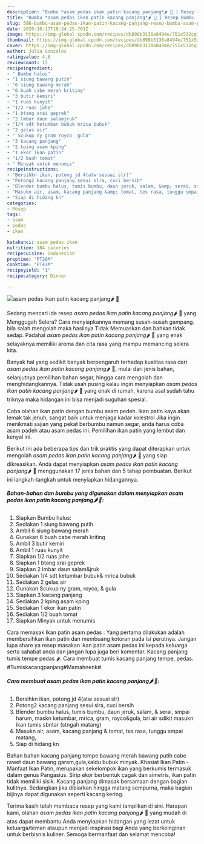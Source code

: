 ```yaml
---
description: "Bumbu *asam pedas ikan patin kacang panjang*🌶 🎏 | Resep Bumbu *asam pedas ikan patin kacang panjang*🌶 🎏 Yang Enak Banget"
title: "Bumbu *asam pedas ikan patin kacang panjang*🌶 🎏 | Resep Bumbu *asam pedas ikan patin kacang panjang*🌶 🎏 Yang Enak Banget"
slug: 586-bumbu-asam-pedas-ikan-patin-kacang-panjang-resep-bumbu-asam-pedas-ikan-patin-kacang-panjang-yang-enak-banget
date: 2020-10-17T18:24:25.701Z
image: https://img-global.cpcdn.com/recipes/db898b3138a8494e/751x532cq70/asam-pedas-ikan-patin-kacang-panjang🌶-🎏-foto-resep-utama.jpg
thumbnail: https://img-global.cpcdn.com/recipes/db898b3138a8494e/751x532cq70/asam-pedas-ikan-patin-kacang-panjang🌶-🎏-foto-resep-utama.jpg
cover: https://img-global.cpcdn.com/recipes/db898b3138a8494e/751x532cq70/asam-pedas-ikan-patin-kacang-panjang🌶-🎏-foto-resep-utama.jpg
author: Julia Gonzales
ratingvalue: 4.6
reviewcount: 15
recipeingredient:
- " Bumbu halus"
- "1 siung bawang putih"
- "6 siung bawang merah"
- "6 buah cabe merah kriting"
- "3 butir kemiri"
- "1 ruas kunyit"
- "1/2 ruas jahe"
- "1 btang srai geprek"
- "2 lmbar daun salamjruk"
- "1/4 sdt ketumbar bubuk mrica bubuk"
- "2 gelas air"
- " Scukup ny gram royco  gula"
- "3 kacang panjang"
- "2 kping asam kping"
- "1 ekor ikan patin"
- "1/2 buah tomat"
- " Minyak untuk menumis"
recipeinstructions:
- "Bersihkn ikan, potong jd 4(atw sesuai slr)"
- "Potong2 kacang panjang sesui slra, cuci bersih"
- "Blender bumbu halus, tumis bumbu, daun jeruk, salam, &amp; serai, smpai harum, maskn ketumbar, mrica, gram, royco&amp;gula, bri air sdikit masukn ikan tumis sbntar (stngah matang)"
- "Masukn air, asam, kacang panjang &amp; tomat, tes rasa, tunggu smpai matang,"
- "Siap di hidang kn"
categories:
- Resep
tags:
- asam
- pedas
- ikan

katakunci: asam pedas ikan 
nutrition: 184 calories
recipecuisine: Indonesian
preptime: "PT28M"
cooktime: "PT47M"
recipeyield: "1"
recipecategory: Dinner

---
```



![*asam pedas ikan patin kacang panjang*🌶 🎏](https://img-global.cpcdn.com/recipes/db898b3138a8494e/751x532cq70/asam-pedas-ikan-patin-kacang-panjang🌶-🎏-foto-resep-utama.jpg)

Sedang mencari ide resep *asam pedas ikan patin kacang panjang*🌶 🎏 yang Menggugah Selera? Cara menyiapkannya memang susah-susah gampang. bila salah mengolah maka hasilnya Tidak Memuaskan dan bahkan tidak sedap. Padahal *asam pedas ikan patin kacang panjang*🌶 🎏 yang enak selayaknya memiliki aroma dan cita rasa yang mampu memancing selera kita.

Banyak hal yang sedikit banyak berpengaruh terhadap kualitas rasa dari *asam pedas ikan patin kacang panjang*🌶 🎏, mulai dari jenis bahan, selanjutnya pemilihan bahan segar, hingga cara mengolah dan menghidangkannya. Tidak usah pusing kalau ingin menyiapkan *asam pedas ikan patin kacang panjang*🌶 🎏 yang enak di rumah, karena asal sudah tahu triknya maka hidangan ini bisa menjadi suguhan spesial.

Coba olahan ikan patin dengan bumbu asam pedeh. Ikan patin kaya akan lemak tak jenuh, sangat baik untuk menjaga kadar kolestrol Jika ingin menikmati sajian yang pekat berbumbu namun segar, anda harus coba asam padeh atau asam pedas ini. Pemilihan ikan patin yang lembut dan kenyal ini.


Berikut ini ada beberapa tips dan trik praktis yang dapat diterapkan untuk mengolah *asam pedas ikan patin kacang panjang*🌶 🎏 yang siap dikreasikan. Anda dapat menyiapkan *asam pedas ikan patin kacang panjang*🌶 🎏 menggunakan 17 jenis bahan dan 5 tahap pembuatan. Berikut ini langkah-langkah untuk menyiapkan hidangannya.

<!--inarticleads1-->

##### Bahan-bahan dan bumbu yang digunakan dalam menyiapkan *asam pedas ikan patin kacang panjang*🌶 🎏:

1. Siapkan  Bumbu halus:
1. Sediakan 1 siung bawang putih
1. Ambil 6 siung bawang merah
1. Gunakan 6 buah cabe merah kriting
1. Ambil 3 butir kemiri
1. Ambil 1 ruas kunyit
1. Siapkan 1/2 ruas jahe
1. Siapkan 1 btang srai geprek
1. Siapkan 2 lmbar daun salam&amp;jruk
1. Sediakan 1/4 sdt ketumbar bubuk&amp; mrica bubuk
1. Sediakan 2 gelas air
1. Gunakan  Scukup ny gram, royco, &amp; gula
1. Siapkan 3 kacang panjang
1. Sediakan 2 kping asam kping
1. Sediakan 1 ekor ikan patin
1. Sediakan 1/2 buah tomat
1. Siapkan  Minyak untuk menumis


Cara memasak Ikan patin asam pedas : Yang pertama dilakukan adalah membersihkan ikan patin dan membuang kotoran pada isi perutnya. Jangan lupa share ya resep masakan ikan patin asam pedas ini kepada keluarga serta sahabat anda dan jangan lupa juga beri komentar. Kacang panjang tumis tempe pedas 🌶️. Cara membuat tumis kacang panjang tempe, pedas. #Tumiskacangpanjang#Mamahnenk#. 

<!--inarticleads2-->

##### Cara membuat *asam pedas ikan patin kacang panjang*🌶 🎏:

1. Bersihkn ikan, potong jd 4(atw sesuai slr)
1. Potong2 kacang panjang sesui slra, cuci bersih
1. Blender bumbu halus, tumis bumbu, daun jeruk, salam, &amp; serai, smpai harum, maskn ketumbar, mrica, gram, royco&amp;gula, bri air sdikit masukn ikan tumis sbntar (stngah matang)
1. Masukn air, asam, kacang panjang &amp; tomat, tes rasa, tunggu smpai matang,
1. Siap di hidang kn


Bahan bahan kacang panjang tempe bawang merah bawang putih cabe rawet daun bawang garam,gula,kaldu bubuk minyak. Khasiat Ikan Patin - Manfaat Ikan Patin, merupakan sekelompok ikan yang berkumis termasuk dalam genus Pangasius. Sirip ekor berbentuk cagak dan simetris, ikan patin tidak memiliki sisik. Kacang panjang dimasak bersamaan dengan bagian kulitnya. Sedangkan jika dibiarkan hingga matang sempurna, maka bagian bijinya dapat digunakan seperti kacang kering. 

Terima kasih telah membaca resep yang kami tampilkan di sini. Harapan kami, olahan *asam pedas ikan patin kacang panjang*🌶 🎏 yang mudah di atas dapat membantu Anda menyiapkan hidangan yang lezat untuk keluarga/teman ataupun menjadi inspirasi bagi Anda yang berkeinginan untuk berbisnis kuliner. Semoga bermanfaat dan selamat mencoba!
